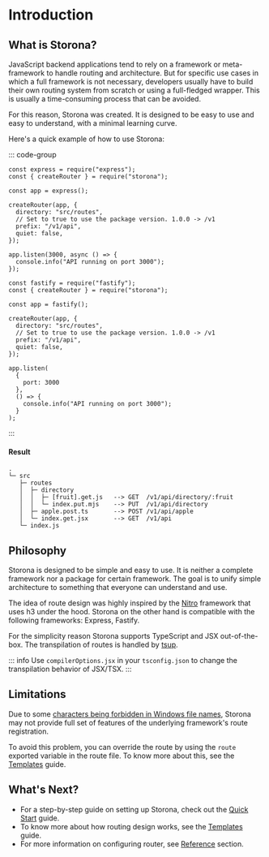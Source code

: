 # Introduction

## What is Storona?

JavaScript backend applications tend to rely on a framework or meta-framework to handle routing and architecture. But for specific use cases in which a full framework is not necessary, developers usually have to build their own routing system from scratch or using a full-fledged wrapper. This is usually a time-consuming process that can be avoided.

For this reason, Storona was created. It is designed to be easy to use and easy to understand, with a minimal learning curve.

Here's a quick example of how to use Storona:

::: code-group

```js:line-numbers [Express]
const express = require("express");
const { createRouter } = require("storona");

const app = express();

createRouter(app, {
  directory: "src/routes",
  // Set to true to use the package version. 1.0.0 -> /v1
  prefix: "/v1/api",
  quiet: false,
});

app.listen(3000, async () => {
  console.info("API running on port 3000");
});
```

```js:line-numbers [Fastify]
const fastify = require("fastify");
const { createRouter } = require("storona");

const app = fastify();

createRouter(app, {
  directory: "src/routes",
  // Set to true to use the package version. 1.0.0 -> /v1
  prefix: "/v1/api",
  quiet: false,
});

app.listen(
  {
    port: 3000
  },
  () => {
    console.info("API running on port 3000");
  }
);
```

:::

#### Result

```
.
└─ src
   ├─ routes
   │  ├─ directory
   │  │  ├─ [fruit].get.js   --> GET  /v1/api/directory/:fruit
   │  │  └─ index.put.mjs    --> PUT  /v1/api/directory
   │  ├─ apple.post.ts       --> POST /v1/api/apple
   │  └─ index.get.jsx       --> GET  /v1/api
   └─ index.js
```

## Philosophy

Storona is designed to be simple and easy to use. It is neither a complete framework nor a package for certain framework. The goal is to unify simple architecture to something that everyone can understand and use.

The idea of route design was highly inspired by the [Nitro](https://nitro.unjs.io/guide/routing#filesystem-routing) framework that uses h3 under the hood. Storona on the other hand is compatible with the following frameworks: Express, Fastify.

For the simplicity reason Storona supports TypeScript and JSX out-of-the-box. The transpilation of routes is handled by [tsup](https://tsup.egoist.dev/).

::: info
Use `compilerOptions.jsx` in your `tsconfig.json` to change the transpilation behavior of JSX/TSX.
:::

## Limitations

Due to some [characters being forbidden in Windows file names](https://stackoverflow.com/a/31976060/14301934), Storona may not provide full set of features of the underlying framework's route registration.

To avoid this problem, you can override the route by using the `route` exported variable in the route file. To know more about this, see the [Templates](/guide/routing/templates#overriding-route-and-method) guide.

## What's Next?

- For a step-by-step guide on setting up Storona, check out the [Quick Start](/guide/quick-start) guide.
- To know more about how routing design works, see the [Templates](/guide/routing/templates) guide.
- For more information on configuring router, see [Reference](/reference/config) section.
